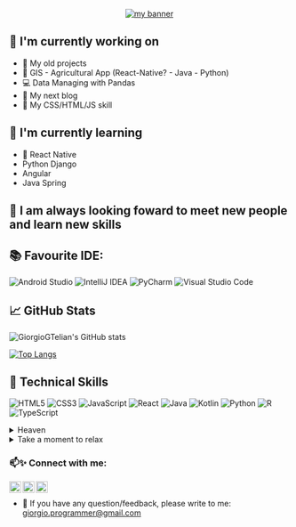 <p align="center">
  <a href="https://agrotecnica.altervista.org/" target="_blank" rel="noreferrer"><img src="https://agrotecnica.altervista.org/wp-content/uploads/2022/11/Screenshot-2022-11-16-214822.png" alt="my banner"></a>
</p>

## 🔭 I'm currently working on

- 👋 My old projects
- 👀 GIS - Agricultural App (React-Native? - Java - Python)
- 💻 Data Managing with Pandas
- 🎨 My next blog
- 📸 My CSS/HTML/JS skill

## 🌱 I'm currently learning

- 📱 React Native
- Python Django
- Angular
- Java Spring   

## 💞️ I am always looking foward to meet new people and learn new skills
 
## 📚 Favourite IDE: 

![Android Studio](https://img.shields.io/badge/Android%20Studio-3DDC84.svg?style=for-the-badge&logo=android-studio&logoColor=white)
![IntelliJ IDEA](https://img.shields.io/badge/IntelliJIDEA-000000.svg?style=for-the-badge&logo=intellij-idea&logoColor=white)
![PyCharm](https://img.shields.io/badge/pycharm-143?style=for-the-badge&logo=pycharm&logoColor=black&color=black&labelColor=green)
![Visual Studio Code](https://img.shields.io/badge/Visual%20Studio%20Code-0078d7.svg?style=for-the-badge&logo=visual-studio-code&logoColor=white)

## 📈 GitHub Stats 

![GiorgioGTelian's GitHub stats](https://github-readme-stats.vercel.app/api?username=giorgioGTelian&show_icons=true&theme=dracula)

[![Top Langs](https://github-readme-stats.vercel.app/api/top-langs/?username=giorgioGTelian&langs_count=9)](https://github.com/giorgioGTelian/github-readme-stats)

<codersrank-summary username="giorgiogtelian" layout="vertical"></codersrank-summary>


## 💼 Technical Skills

![HTML5](https://img.shields.io/badge/html5-%23E34F26.svg?style=for-the-badge&logo=html5&logoColor=white)
![CSS3](https://img.shields.io/badge/css3-%231572B6.svg?style=for-the-badge&logo=css3&logoColor=white)
![JavaScript](https://img.shields.io/badge/javascript-%23323330.svg?style=for-the-badge&logo=javascript&logoColor=%23F7DF1E)
![React](https://img.shields.io/badge/react-%2320232a.svg?style=for-the-badge&logo=react&logoColor=%2361DAFB)
![Java](https://img.shields.io/badge/java-%23ED8B00.svg?style=for-the-badge&logo=java&logoColor=white)
![Kotlin](https://img.shields.io/badge/kotlin-%237F52FF.svg?style=for-the-badge&logo=kotlin&logoColor=white)
![Python](https://img.shields.io/badge/python-3670A0?style=for-the-badge&logo=python&logoColor=ffdd54)
![R](https://img.shields.io/badge/r-%23276DC3.svg?style=for-the-badge&logo=r&logoColor=white)
![TypeScript](https://img.shields.io/badge/typescript-%23007ACC.svg?style=for-the-badge&logo=typescript&logoColor=white)


<details><summary>Heaven</summary>
<p>

![Sit back and relax](https://agrotecnica.altervista.org/wp-content/uploads/2022/03/Opera-darte-scaled.jpeg)

</p>
</details>

<details><summary>Take a moment to relax</summary>
<p>

![Sit back and relax](https://agrotecnica.altervista.org/wp-content/uploads/2018/07/6129654-rainy-day-images.gif)
 
  
</p>
</details>
<!---
giorgioGTelian/giorgioGTelian is a ✨ special ✨ repository because its `README.md` (this file) appears on your GitHub profile.
You can click the Preview link to take a look at your changes.
---> 

### 📫✨ Connect with me:

<a href="https://www.linkedin.com/in/giorgio-tassinari-518b28100/"><img align="left" src="https://raw.githubusercontent.com/yushi1007/yushi1007/main/images/linkedin.svg" alt="Yu Shi | LinkedIn" width="21px"/></a>
<a href="https://www.instagram.com/gio.tassen/"><img align="left" src="https://raw.githubusercontent.com/yushi1007/yushi1007/main/images/instagram.svg" alt="Yu Shi | Instagram" width="21px"/></a>
<a href="http://programmer.altervista.org/Web_Developer.html"><img align="left" src="https://raw.githubusercontent.com/yushi1007/yushi1007/main/images/medium.svg" alt="Yu Shi | Medium" width="21px"/></a>
</br>
- 💬 If you have any question/feedback, please write to me: giorgio.programmer@gmail.com

